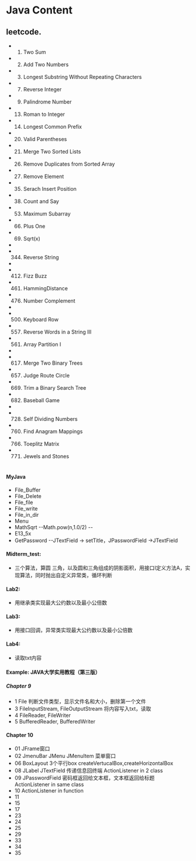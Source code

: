 # Java Content

## leetcode. 
* 001. Two Sum 
* 002. Add Two Numbers
* 003. Longest Substring Without Repeating Characters
* 007. Reverse Integer
* 009. Palindrome Number
* 013. Roman to Integer
* 014. Longest Common Prefix
* 020. Valid Parentheses
* 021. Merge Two Sorted Lists
* 026. Remove Duplicates from Sorted Array
* 027. Remove Element
* 035. Serach Insert Position
* 038. Count and Say
* 053. Maximum Subarray
* 066. Plus One
* 069. Sqrt(x)
*
* 344. Reverse String
*
* 412. Fizz Buzz
* 461. HammingDistance
* 476. Number Complement
*
* 500. Keyboard Row
* 557. Reverse Words in a String III
* 561. Array Partition I
*
* 617. Merge Two Binary Trees
* 657. Judge Route Circle
* 669. Trim a Binary Search Tree
* 682. Baseball Game
*
* 728. Self Dividing Numbers
* 760. Find Anagram Mappings
* 766. Toeplitz Matrix 
* 771. Jewels and Stones

#
#### MyJava
* File_Buffer 
* File_Delete  
* File_file
* File_write
* File_in_dir  
* Menu
* MathSqrt   --Math.pow(n,1.0/2) -- 
* E13_5x
* GetPassword  --JTextField -> setTitle，JPasswordField ->JTextField


#### Midterm_test:  
 *  三个算法，算圆 三角，以及圆和三角组成的阴影面积，用接口I定义方法A，实现算法，同时抛出自定义异常类，循环判断

#### Lab2: 
 * 用继承类实现最大公约数以及最小公倍数

#### Lab3: 
 * 用接口回调，异常类实现最大公约数以及最小公倍数  

#### Lab4:
 * 读取txt内容   

#### Example: JAVA大学实用教程（第三版） 
#####  Chapter 9
  * 1  File 判断文件类型，显示文件名和大小，删除第一个文件
  * 3  FileInputStream, FileOutputStream  将内容写入txt，读取
  * 4  FileReader, FileWriter 
  * 5  BufferedReader, BufferedWriter  
    

####
#### Chapter 10
  * 01  JFrame窗口
  * 02  JmenuBar JMenu JMenuItem 菜单窗口
  * 06  BoxLayout 3个平行box createVertucalBox,createHorizontalBox
  * 08  JLabel JTextField 传递信息回终端 ActionListener in 2 class
  * 09  JPasswordField 密码框返回给文本框，文本框返回给标题 ActionListener in same class
  * 10  ActionListener in function
  * 11
  * 15
  * 17 
  * 23
  * 24
  * 25
  * 29
  * 33
  * 34
  * 35

